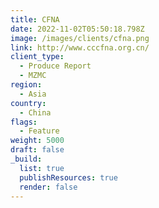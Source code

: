 ```yaml
---
title: CFNA
date: 2022-11-02T05:50:18.798Z
image: /images/clients/cfna.png
link: http://www.cccfna.org.cn/
client_type:
  - Produce Report
  - MZMC
region:
  - Asia
country:
  - China
flags:
  - Feature
weight: 5000
draft: false
_build:
  list: true
  publishResources: true
  render: false
---
```

